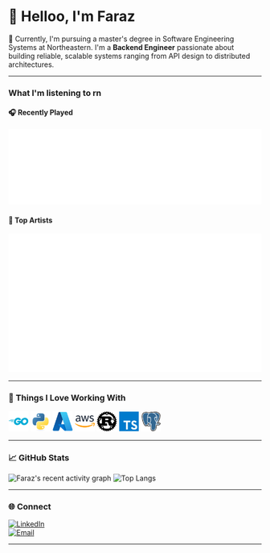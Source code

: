 # 👋 Helloo, I'm Faraz  

🚀 Currently, I'm pursuing a master's degree in Software Engineering Systems at Northeastern.
I'm a **Backend Engineer** passionate about building reliable, scalable systems ranging from API design to distributed architectures.  

---
### What I'm listening to rn
#### 🎧 Recently Played
![Recent Tracks](https://github.com/M-Faraz3110/M-Faraz3110/blob/main/metrics-recent.svg)

#### 🎤 Top Artists
![Top Artists](https://github.com/M-Faraz3110/M-Faraz3110/blob/main/metrics-artists.svg)

---

### 💛 Things I Love Working With

<p align="left">
  <img src="https://github.com/devicons/devicon/blob/v2.17.0/icons/go/go-original-wordmark.svg" alt="Go" width="40" height="40"/>
  <img src="https://github.com/devicons/devicon/blob/v2.17.0/icons/python/python-original.svg" alt="Python" width="40" height="40"/>
  <img src="https://github.com/devicons/devicon/blob/v2.17.0/icons/azure/azure-original.svg" alt="Azure" width="40" height="40"/>
  <img src="https://github.com/devicons/devicon/blob/v2.17.0/icons/amazonwebservices/amazonwebservices-original-wordmark.svg" alt="AWS" width="40" height="40"/>
  <img src="https://github.com/devicons/devicon/blob/v2.17.0/icons/rust/rust-original.svg" alt="Rust" width="40" height="40"/>
  <img src="https://github.com/devicons/devicon/blob/v2.17.0/icons/typescript/typescript-original.svg" alt="TypeScript" width="40" height="40"/>
  <img src="https://github.com/devicons/devicon/blob/v2.17.0/icons/postgresql/postgresql-original.svg" alt="PostgreSQL" width="40" height="40"/>
</p>

---

### 📈 GitHub Stats  
![Faraz's recent activity graph](https://github-readme-activity-graph.vercel.app/graph?username=M-Faraz3110&theme=tokyo-night)
![Top Langs](https://github-readme-stats.vercel.app/api/top-langs/?username=M-Faraz3110&layout=compact&theme=tokyonight&exclude_repo=NN-Project-Music-Genre-Classifier&hide=Makefile)

---

### 🌐 Connect  
[![LinkedIn](https://img.shields.io/badge/LinkedIn-blue?logo=linkedin&logoColor=white)](https://www.linkedin.com/in/m-faraz3110/)  
[![Email](https://img.shields.io/badge/Email-%23EA4335.svg?logo=gmail&logoColor=white)](mailto:your.email@example.com)

---